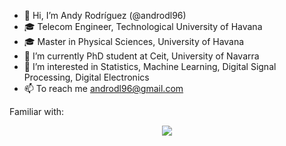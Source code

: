 - 👋 Hi, I’m Andy Rodríguez (@androdl96)
- 🎓 Telecom Engineer, Technological University of Havana
- 🎓 Master in Physical Sciences, University of Havana
- 🌱 I’m currently PhD student at Ceit, University of Navarra
- 👀 I’m interested in Statistics, Machine Learning, Digital Signal Processing, Digital Electronics
- 📫 To reach me androdl96@gmail.com

Familiar with: 
<p align="center">
  <a href="https://skillicons.dev">
    <img src="https://skillicons.dev/icons?i=python,pytorch,matlab,arduino,c,git,latex,md,bash,ubuntu,raspberrypi" />
  </a>
</p>

<!---
androdl96/androdl96 is a ✨ special ✨ repository because its `README.md` (this file) appears on your GitHub profile.
You can click the Preview link to take a look at your changes.
--->
